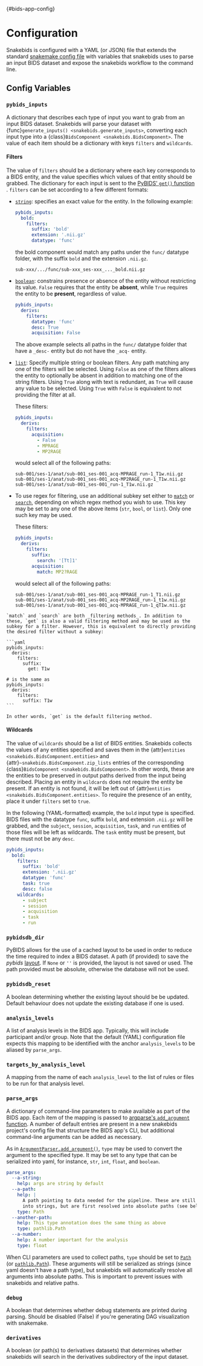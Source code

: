 {#bids-app-config}
# Configuration

Snakebids is configured with a YAML (or JSON) file that extends the standard [snakemake config file](https://snakemake.readthedocs.io/en/stable/snakefiles/configuration.html#standard-configuration) with variables that snakebids uses to parse an input BIDS dataset and expose the snakebids workflow to the command line.

## Config Variables

### `pybids_inputs`

A dictionary that describes each type of input you want to grab from an input BIDS dataset. Snakebids will parse your dataset with {func}`generate_inputs() <snakebids.generate_inputs>`, converting each input type into a {class}`BidsComponent <snakebids.BidsComponent>`. The value of each item should be a dictionary with keys `filters` and `wildcards`.

#### Filters

The value of `filters` should be a dictionary where each key corresponds to a BIDS entity, and the value specifies which values of that entity should be grabbed. The dictionary for each input is sent to the [PyBIDS' `get()` function ](#bids.layout.BIDSLayout). `filters` can be set according to a few different formats:

* [`string`](#str): specifies an exact value for the entity. In the following example:
  ```yaml
  pybids_inputs:
    bold:
      filters:
        suffix: 'bold'
        extension: '.nii.gz'
        datatype: 'func'
  ```

  the bold component would match any paths under the `func/` datatype folder, with the suffix `bold` and the extension `.nii.gz`.

  ```
  sub-xxx/.../func/sub-xxx_ses-xxx_..._bold.nii.gz
  ```

* [`boolean`](#bool): constrains presence or absence of the entity without restricting its value. `False` requires that the entity be **absent**, while `True` requires the entity to be **present**, regardless of value.
  ```yaml
  pybids_inputs:
    derivs:
      filters:
        datatype: 'func'
        desc: True
        acquisition: False
  ```
  The above example selects all paths in the `func/` datatype folder that have a `_desc-` entity but do not have the `_acq-` entity.

* [`list`](inv:*:py#list): Specify multiple string or boolean filters. Any path matching any one of the filters will be selected. Using `False` as one of the filters allows the entity to optionally be absent in addition to matching one of the string filters. Using `True` along with text is redundant, as `True` will cause any value to be selected. Using `True` with `False` is equivalent to not providing the filter at all.

  These filters:

  ```yaml
  pybids_inputs:
    derivs:
      filters:
        acquisition:
          - False
          - MPRAGE
          - MP2RAGE
  ```

  would select all of the following paths:

  ```
  sub-001/ses-1/anat/sub-001_ses-001_acq-MPRAGE_run-1_T1w.nii.gz
  sub-001/ses-1/anat/sub-001_ses-001_acq-MP2RAGE_run-1_T1w.nii.gz
  sub-001/ses-1/anat/sub-001_ses-001_run-1_T1w.nii.gz
  ```


* To use regex for filtering, use an additional subkey set either to [`match`](#re.match) or [`search`](#re.search), depending on which regex method you wish to use. This key may be set to any one of the above items (`str`, `bool`, or `list`). Only one such key may be used.

  These filters:

  ```yaml
  pybids_inputs:
    derivs:
      filters:
        suffix:
          search: '[Tt]1'
        acquisition:
          match: MP2?RAGE
  ```

  would select all of the following paths:

  ```
  sub-001/ses-1/anat/sub-001_ses-001_acq-MPRAGE_run-1_T1.nii.gz
  sub-001/ses-1/anat/sub-001_ses-001_acq-MP2RAGE_run-1_t1w.nii.gz
  sub-001/ses-1/anat/sub-001_ses-001_acq-MPRAGE_run-1_qT1w.nii.gz
  ```

````{note}
`match` and `search` are both _filtering methods_. In addition to these, `get` is also a valid filtering method and may be used as the subkey for a filter. However, this is equivalent to directly providing the desired filter without a subkey:

```yaml
pybids_inputs:
  derivs:
    filters:
      suffix:
        get: T1w

# is the same as
pybids_inputs:
  derivs:
    filters:
      suffix: T1w
```

In other words, `get` is the default filtering method.
````

#### Wildcards

The value of `wildcards` should be a list of BIDS entities. Snakebids collects the values of any entities specified and saves them in the {attr}`entities <snakebids.BidsComponent.entities>` and {attr}`~snakebids.BidsComponent.zip_lists` entries of the corresponding {class}`BidsComponent <snakebids.BidsComponent>`. In other words, these are the entities to be preserved in output paths derived from the input being described. Placing an entity in `wildcards` does not require the entity be present. If an entity is not found, it will be left out of {attr}`entities <snakebids.BidsComponent.entities>`. To require the presence of an entity, place it under `filters` set to `true`.

In the following (YAML-formatted) example, the `bold` input type is specified. BIDS files with the datatype `func`, suffix `bold`, and extension `.nii.gz` will be grabbed, and the `subject`, `session`, `acquisition`, `task`, and `run` entities of those files will be left as wildcards. The `task` entity must be present, but there must not be any `desc`.

```yaml
pybids_inputs:
  bold:
    filters:
      suffix: 'bold'
      extension: '.nii.gz'
      datatype: 'func'
      task: true
      desc: false
    wildcards:
      - subject
      - session
      - acquisition
      - task
      - run
```

### `pybidsdb_dir`

PyBIDS allows for the use of a cached layout to be used in order to reduce the time required to index a BIDS dataset. A path (if provided) to save the *pybids* [layout](#bids.layout.BIDSLayout). If `None` or `''` is provided, the layout is not saved or used. The path provided must be absolute, otherwise the database will not be used.

### `pybidsdb_reset`

A boolean determining whether the existing layout should be be updated. Default behaviour does not update the existing database if one is used.

### `analysis_levels`

A list of analysis levels in the BIDS app. Typically, this will include participant and/or group. Note that the default (YAML) configuration file expects this mapping to be identified with the anchor ``analysis_levels`` to be aliased by ``parse_args``.

### `targets_by_analysis_level`

A mapping from the name of each ``analysis_level`` to the list of rules or files to be run for that analysis level.

### `parse_args`

A dictionary of command-line parameters to make available as part of the BIDS app. Each item of the mapping is passed to [argparse's `add_argument` function](#argparse.ArgumentParser.add_argument). A number of default entries are present in a new snakebids project's config file that structure the BIDS app's CLI, but additional command-line arguments can be added as necessary.

As in [`ArgumentParser.add_argument()`](#argparse.ArgumentParser.add_argument), `type` may be used to convert the argument to the specified type. It may be set to any type that can be serialized into yaml, for instance, `str`, `int`, `float`, and `boolean`.

```yaml
parse_args:
  --a-string:
    help: args are string by default
  --a-path:
    help: |
      A path pointing to data needed for the pipeline. These are still converted
      into strings, but are first resolved into absolute paths (see below)
    type: Path
  --another-path:
    help: This type annotation does the same thing as above
    type: pathlib.Path
  --a-number:
    help: A number important for the analysis
    type: float
```

When CLI parameters are used to collect paths, `type` should be set to [`Path`](#pathlib.Path) (or [`pathlib.Path`](#pathlib.Path)). These arguments will still be serialized as strings (since yaml doesn't have a path type), but snakebids will automatically resolve all arguments into absolute paths. This is important to prevent issues with snakebids and relative paths.


### `debug`

A boolean that determines whether debug statements are printed during parsing. Should be disabled (False) if you're generating DAG visualization with snakemake.


### `derivatives`

A boolean (or path(s) to derivatives datasets) that determines whether snakebids will search in the derivatives subdirectory of the input dataset.
